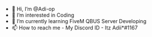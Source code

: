 - 👋 Hi, I’m @Adi-op
- 👀 I’m interested in Coding
- 🌱 I’m currently learning FiveM QBUS Server Developing
- 📫 How to reach me - My Discord ID - Itz Adii*#1167 

<!---
ToxicfW/ToxicfW is a ✨ special ✨ repository because its `README.md` (this file) appears on your GitHub profile.
You can click the Preview link to take a look at your changes.
--->
